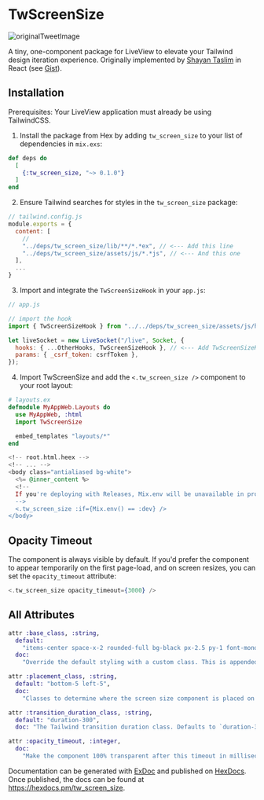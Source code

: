 # TwScreenSize

![originalTweetImage](https://pub-0bd602de4141434f899c6f284446e48a.r2.dev/tw_screen_size_tweet_img.jpeg)

A tiny, one-component package for LiveView to elevate your Tailwind design iteration experience. Originally implemented by [Shayan Taslim](https://github.com/Sh4yy) in React (see [Gist](https://gist.github.com/Sh4yy/0300299ae60af4910bcb341703946330)).

## Installation

Prerequisites: Your LiveView application must already be using TailwindCSS.

1. Install the package from Hex by adding `tw_screen_size` to your list of dependencies in `mix.exs`:

```elixir
def deps do
  [
    {:tw_screen_size, "~> 0.1.0"}
  ]
end
```

2. Ensure Tailwind searches for styles in the `tw_screen_size` package:

```js
// tailwind.config.js
module.exports = {
  content: [
    //
    "../deps/tw_screen_size/lib/**/*.*ex", // <--- Add this line
    "../deps/tw_screen_size/assets/js/*.*js", // <--- And this one
  ],
  ...
}
```

3. Import and integrate the `TwScreenSizeHook` in your `app.js`:

```js
// app.js

// import the hook
import { TwScreenSizeHook } from "../../deps/tw_screen_size/assets/js/hooks";

let liveSocket = new LiveSocket("/live", Socket, {
  hooks: { ...OtherHooks, TwScreenSizeHook }, // <--- Add TwScreenSizeHook here
  params: { _csrf_token: csrfToken },
});
```

4. Import TwScreenSize and add the `<.tw_screen_size />` component to your root layout:

```elixir
# layouts.ex
defmodule MyAppWeb.Layouts do
  use MyAppWeb, :html
  import TwScreenSize

  embed_templates "layouts/*"
end
```

```eex
<!-- root.html.heex -->
<!-- ... -->
<body class="antialiased bg-white">
  <%= @inner_content %>
  <!--
  If you're deploying with Releases, Mix.env will be unavailable in production. In this case, set and detect the environment using application config. E.g. `Application.compile_env(:my_app, :env) == :dev`
  -->
  <.tw_screen_size :if={Mix.env() == :dev} />
</body>
```

## Opacity Timeout

The component is always visible by default. If you'd prefer the component to appear temporarily on the first page-load, and on screen resizes, you can set the `opacity_timeout` attribute:

```elixir
<.tw_screen_size opacity_timeout={3000} />
```

## All Attributes

```elixir
attr :base_class, :string,
  default:
    "items-center space-x-2 rounded-full bg-black px-2.5 py-1 font-mono text-xs font-medium text-white",
  doc:
    "Override the default styling with a custom class. This is appended to the always required classes: `hidden fixed opacity-0 transition-opacity z-[999]`."

attr :placement_class, :string,
  default: "bottom-5 left-5",
  doc:
    "Classes to determine where the screen size component is placed on the screen. Defaults to `bottom-5 left-5`."

attr :transition_duration_class, :string,
  default: "duration-300",
  doc: "The Tailwind transition duration class. Defaults to `duration-300`."

attr :opacity_timeout, :integer,
  doc:
    "Make the component 100% transparent after this timeout in milliseconds. Becomes visible on initial page load and during resizes. Disabled by default."
```

Documentation can be generated with [ExDoc](https://github.com/elixir-lang/ex_doc)
and published on [HexDocs](https://hexdocs.pm). Once published, the docs can
be found at <https://hexdocs.pm/tw_screen_size>.
